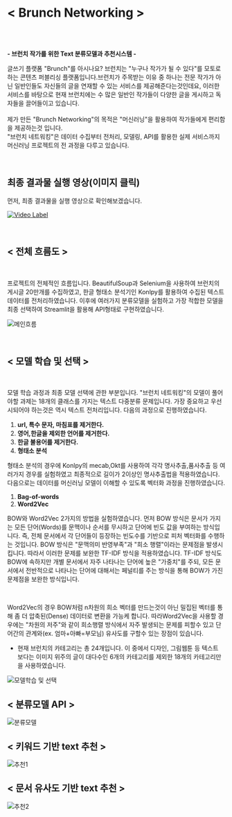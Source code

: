 # < Brunch Networking >

<br>
<br>

<b> - 브런치 작가를 위한 Text 분류모델과 추천시스템 - </b>

글쓰기 플랫폼 "Brunch"를 아시나요?
브런치는 "누구나 작가가 될 수 있다"를 모토로 하는 콘텐츠 퍼블리싱 플랫폼입니다.브런치가 주목받는 이유 중 하나는 전문 작가가 아닌 일반인들도 자신들의 글을 연재할 수 있는 서비스를 제공해준다는것인데요, 이러한 서비스를 바탕으로 현재 브런치에는 수 많은 일반인 작가들이 다양한 글을 게시하고 독자들을 끌어들이고 있습니다. <br><br>
제가 만든 "Brunch Networking"의 목적은 "머신러닝"을 활용하여 작가들에게 편리함을 제공하는것 입니다. <br>
"브런치 네트워킹"은 데이터 수집부터 전처리, 모델링, API를 활용한 실제 서비스까지 머신러닝 프로젝트의 전 과정을 다루고 있습니다.

<br>

## 최종 결과물 실행 영상(이미지 클릭)

먼저, 최종 결과물을 실행 영상으로 확인해보겠습니다.

[![Video Label](https://img.youtube.com/vi/RpEBgY3_stA/0.jpg)](https://youtu.be/RpEBgY3_stA)

<br>

## < 전체 흐름도 >

<br>

프로젝트의 전체적인 흐름입니다. BeautifulSoup과 Selenium을 사용하여 브런치의 게시글 20만개를 수집하였고, 한글 형태소 분석기인 Konlpy를 활용하여 수집된 텍스트 데이터를 전처리하였습니다. 이후에 여러가지 분류모델을 실험하고 가장 적합한 모델을 최종 선택하여 Streamlit을 활용해 API형태로 구현하였습니다.

![메인흐름](https://user-images.githubusercontent.com/35517797/81902112-8f7e4080-95fa-11ea-8954-1ab9952ec4e6.PNG)

<br>

## < 모델 학습 및 선택 >

<br>

모델 학습 과정과 최종 모델 선택에 관한 부분입니다. "브런치 네트워킹"의 모델이 풀어야할 과제는 18개의 클래스를 가지는 텍스트 다중분류 문제입니다. 가장 중요하고 우선시되어야 하는것은 역시 텍스트 전처리입니다. 다음의 과정으로 진행하였습니다.

  1. <b> url, 특수 문자, 마침표를 제거한다. </b>
  2. <b> 영어,한글을 제외한 언어를 제거한다. </b>
  3. <b> 한글 불용어를 제거한다. </b>
  4. <b> 형태소 분석 </b>

형태소 분석의 경우에 Konlpy의 mecab,Okt를 사용하여 각각 명사추출,품사추출 등 여러가지 경우를 실험하였고 최종적으로 길이가 2이상인 명사추출법을 적용하였습니다. 다음으로는 데이터를 머신러닝 모델이 이해할 수 있도록 벡터화 과정을 진행하였습니다.

  1. <b> Bag-of-words </b>
  2. <b> Word2Vec </b>

BOW와 Word2Vec 2가지의 방법을 실험하였습니다. 먼저 BOW 방식은 문서가 가지는 모든 단어(Words)를 문맥이나 순서를 무시하고 단어에 빈도 값을 부여하는 방식입니다. 즉, 전체 문서에서 각 단어들이 등장하는 빈도수를 기반으로 피처 벡터화를 수행하는 것입니다. BOW 방식은 "문맥의미 반영부족"과 "희소 행렬"이라는 문제점을 발생시킵니다. 따라서 이러한 문제를 보완한 TF-IDF 방식을 적용하였습니다. TF-IDF 방식도 BOW에 속하지만 개별 문서에서 자주 나타나는 단어에 높은 "가중치"를 주되, 모든 문서에서 전반적으로 나타나는 단어에 대해서는 페널티를 주는 방식을 통해 BOW가 가진 문제점을 보완한 방식입니다.

<br>

Word2Vec의 경우 BOW처럼 n차원의 희소 벡터를 만드는것이 아닌 밀집된 벡터를 통해 좀 더 압축된(Dense) 데이터로 변환을 가능케 합니다. 따라Word2Vec을 사용할 경우에는 "차원의 저주"와 같이 희소행렬 방식에서 자주 발생되는 문제를 피할수 있고 단어간의 관계와(ex. 엄마+아빠=부모님) 유사도를 구할수 있는 장점이 있습니다.

* 현재 브런치의 카테고리는 총 24개입니다. 이 중에서 디자인, 그림웹툰 등 텍스트 보다는 이미지 위주의 글이 대다수인 6개의 카테고리를 제외한 18개의 카테고리만을 사용하였습니다.

![모델학습 및 선택](https://user-images.githubusercontent.com/35517797/81902305-e08e3480-95fa-11ea-88bb-b151e2a45848.PNG)

## < 분류모델 API >
![분류모델](https://user-images.githubusercontent.com/35517797/81902312-e4ba5200-95fa-11ea-82ea-8109261abbfa.PNG)

## < 키워드 기반 text 추천 >
![추천1](https://user-images.githubusercontent.com/35517797/81902318-eab03300-95fa-11ea-9b23-8061e83324c7.PNG)

## < 문서 유사도 기반 text 추천 >
![추천2](https://user-images.githubusercontent.com/35517797/81902325-ec79f680-95fa-11ea-9f97-5c5c35322ab4.PNG)
